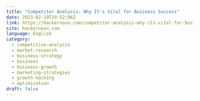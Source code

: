 ```yaml
---
title: "Competitor Analysis: Why It's Vital for Business Success"
date: 2023-02-19T19:52:06Z
link: https://hackernoon.com/competitor-analysis-why-its-vital-for-business-success?source=rss&utm_medium=RSS&utm_source=news.12bit.vn
site: hackernoon.com
language: English
category:
  - competitive-analysis
  - market-research
  - business-strategy
  - business
  - business-growth
  - marketing-strategies
  - growth-hacking
  - optimization
draft: false
---
```

